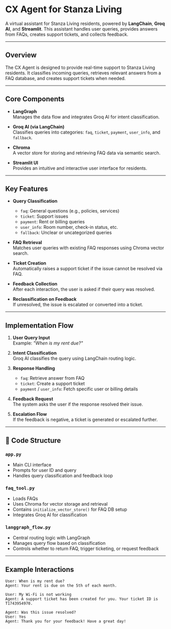 # CX Agent for Stanza Living

A virtual assistant for Stanza Living residents, powered by **LangChain**, **Groq AI**, and **Streamlit**. This assistant handles user queries, provides answers from FAQs, creates support tickets, and collects feedback.

---

## Overview

The CX Agent is designed to provide real-time support to Stanza Living residents. It classifies incoming queries, retrieves relevant answers from a FAQ database, and creates support tickets when needed.

---

## Core Components

- **LangGraph**  
  Manages the data flow and integrates Groq AI for intent classification.

- **Groq AI (via LangChain)**  
  Classifies queries into categories: `faq`, `ticket`, `payment`, `user_info`, and `fallback`.

- **Chroma**  
  A vector store for storing and retrieving FAQ data via semantic search.

- **Streamlit UI**  
  Provides an intuitive and interactive user interface for residents.

---

## Key Features

- **Query Classification**
  - `faq`: General questions (e.g., policies, services)
  - `ticket`: Support issues
  - `payment`: Rent or billing queries
  - `user_info`: Room number, check-in status, etc.
  - `fallback`: Unclear or uncategorized queries

- **FAQ Retrieval**  
  Matches user queries with existing FAQ responses using Chroma vector search.

- **Ticket Creation**  
  Automatically raises a support ticket if the issue cannot be resolved via FAQ.

- **Feedback Collection**  
  After each interaction, the user is asked if their query was resolved.

- **Reclassification on Feedback**  
  If unresolved, the issue is escalated or converted into a ticket.

---

## Implementation Flow

1. **User Query Input**  
   Example: _"When is my rent due?"_

2. **Intent Classification**  
   Groq AI classifies the query using LangChain routing logic.

3. **Response Handling**  
   - `faq`: Retrieve answer from FAQ
   - `ticket`: Create a support ticket
   - `payment` / `user_info`: Fetch specific user or billing details

4. **Feedback Request**  
   The system asks the user if the response resolved their issue.

5. **Escalation Flow**  
   If the feedback is negative, a ticket is generated or escalated further.

---

## 📁 Code Structure

### `app.py`
- Main CLI interface
- Prompts for user ID and query
- Handles query classification and feedback loop

### `faq_tool.py`
- Loads FAQs
- Uses Chroma for vector storage and retrieval
- Contains `initialize_vector_store()` for FAQ DB setup
- Integrates Groq AI for classification

### `langgraph_flow.py`
- Central routing logic with LangGraph
- Manages query flow based on classification
- Controls whether to return FAQ, trigger ticketing, or request feedback

---

## Example Interactions

```plaintext
User: When is my rent due?
Agent: Your rent is due on the 5th of each month.

User: My Wi-Fi is not working
Agent: A support ticket has been created for you. Your ticket ID is T1743954970.

Agent: Was this issue resolved?
User: Yes
Agent: Thank you for your feedback! Have a great day!
